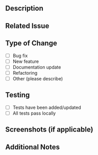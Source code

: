 ## Description
<!-- Describe the changes made in this PR -->

## Related Issue
<!-- Link to the related issue using #issue_number -->

## Type of Change
- [ ] Bug fix
- [ ] New feature
- [ ] Documentation update
- [ ] Refactoring
- [ ] Other (please describe)

## Testing
- [ ] Tests have been added/updated
- [ ] All tests pass locally

## Screenshots (if applicable)
<!-- Add screenshots to help explain your changes -->

## Additional Notes
<!-- Any additional information that reviewers should know -->
